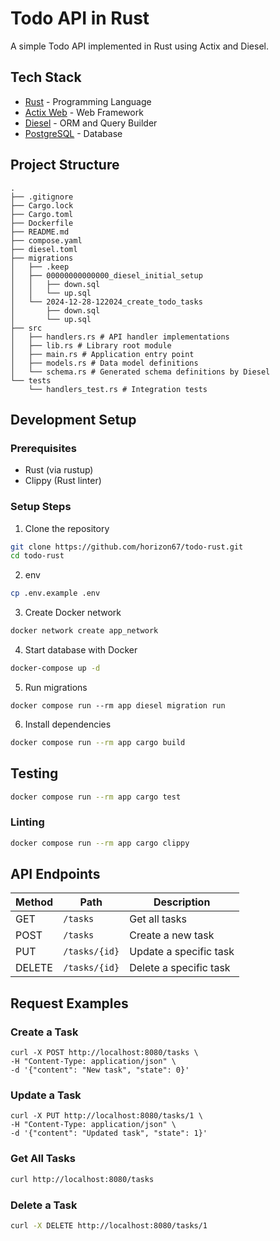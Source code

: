 # Todo API in Rust

A simple Todo API implemented in Rust using Actix and Diesel.

## Tech Stack

- [Rust](https://www.rust-lang.org/) - Programming Language
- [Actix Web](https://actix.rs/) - Web Framework
- [Diesel](https://diesel.rs/) - ORM and Query Builder
- [PostgreSQL](https://www.postgresql.org/) - Database

## Project Structure 
```
.
├── .gitignore
├── Cargo.lock
├── Cargo.toml
├── Dockerfile
├── README.md
├── compose.yaml
├── diesel.toml
├── migrations
│   ├── .keep
│   ├── 00000000000000_diesel_initial_setup
│   │   ├── down.sql
│   │   └── up.sql
│   └── 2024-12-28-122024_create_todo_tasks
│       ├── down.sql
│       └── up.sql
├── src
│   ├── handlers.rs # API handler implementations
│   ├── lib.rs # Library root module
│   ├── main.rs # Application entry point
│   ├── models.rs # Data model definitions
│   └── schema.rs # Generated schema definitions by Diesel
└── tests
    └── handlers_test.rs # Integration tests
```

## Development Setup

### Prerequisites
- Rust (via rustup)
- Clippy (Rust linter)

### Setup Steps
1. Clone the repository
```bash
git clone https://github.com/horizon67/todo-rust.git
cd todo-rust
```

2. env
```bash
cp .env.example .env
```

3. Create Docker network
```bash
docker network create app_network
```

4. Start database with Docker
```bash
docker-compose up -d
```

5. Run migrations
```
docker compose run --rm app diesel migration run
```

6. Install dependencies
```bash
docker compose run --rm app cargo build
```

## Testing
```bash
docker compose run --rm app cargo test
```

### Linting
```bash
docker compose run --rm app cargo clippy
```

## API Endpoints

| Method | Path | Description |
|--------|------|-------------|
| GET | `/tasks` | Get all tasks |
| POST | `/tasks` | Create a new task |
| PUT | `/tasks/{id}` | Update a specific task |
| DELETE | `/tasks/{id}` | Delete a specific task |


## Request Examples
### Create a Task
```
curl -X POST http://localhost:8080/tasks \
-H "Content-Type: application/json" \
-d '{"content": "New task", "state": 0}'
```

### Update a Task
```
curl -X PUT http://localhost:8080/tasks/1 \
-H "Content-Type: application/json" \
-d '{"content": "Updated task", "state": 1}'
```

### Get All Tasks
```bash
curl http://localhost:8080/tasks
```

### Delete a Task
```bash
curl -X DELETE http://localhost:8080/tasks/1
```
